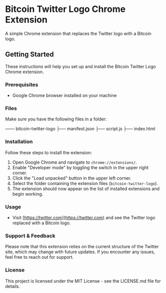 # Bitcoin Twitter Logo Chrome Extension

A simple Chrome extension that replaces the Twitter logo with a Bitcoin logo.

## Getting Started

These instructions will help you set up and install the Bitcoin Twitter Logo Chrome extension.

### Prerequisites

* Google Chrome browser installed on your machine

### Files

Make sure you have the following files in a folder:

─── bitcoin-twitter-logo
├── manifest.json
├── script.js
├── index.html


### Installation

Follow these steps to install the extension:

1. Open Google Chrome and navigate to `chrome://extensions/`.
2. Enable "Developer mode" by toggling the switch in the upper right corner.
3. Click the "Load unpacked" button in the upper left corner.
4. Select the folder containing the extension files (`bitcoin-twitter-logo`).
5. The extension should now appear on the list of installed extensions and begin working.

### Usage

* Visit [https://twitter.com](https://twitter.com) and see the Twitter logo replaced with a Bitcoin logo.

### Support & Feedback

Please note that this extension relies on the current structure of the Twitter site, which may change with future updates. If you encounter any issues, feel free to reach out for support.

### License

This project is licensed under the MIT License - see the LICENSE.md file for details.
